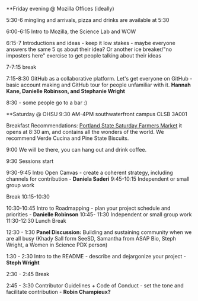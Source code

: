 **Friday evening @ Mozilla Offices (ideally)

5:30-6 mingling and arrivals, pizza and drinks are available at 5:30

6:00-6:15 Intro to Mozilla, the Science Lab and WOW

6:15-7 Introductions and ideas - keep it low stakes - maybe everyone answers the same 5 qs about their idea? Or another ice breaker/"no imposters here" exercise to get people talking about their ideas

7-7:15 break

7:15-8:30 GitHub as a collaborative platform. Let's get everyone on GitHub - basic account making and GitHub tour for people unfamiliar with it. **Hannah Kane, Danielle Robinson, and Stephanie Wright**

8:30 - some people go to a bar :)


**Saturday @ OHSU 9:30 AM-4PM southwaterfront campus CLSB 3A001 

Breakfast Recommendations: [Portland State Saturday Farmers Market](http://www.portlandfarmersmarket.org/our-markets/psu/) it opens at 8:30 am, and contains all the wonders of the world. We recommend Verde Cucina and Pine State Biscuits.

9:00 We will be there, you can hang out and drink coffee. 

9:30 Sessions start

9:30-9:45 Intro Open Canvas - create a coherent strategy, including channels for contribution - **Daniela Saderi**
9:45-10:15 Independent or small group work  

Break 10:15-10:30

10:30-10:45 Intro to Roadmapping - plan your project schedule and priorities - **Danielle Robinson**
10:45- 11:30 Independent or small group work
11:30-12:30 Lunch Break

12:30 - 1:30 **Panel Discussion:**
Building and sustaining community when we are all busy (Khady Sall form SeeSD, Samantha from ASAP Bio, Steph Wright, a Women in Science PDX person)
   
1:30 - 2:30 Intro to the README - describe and dejargonize your project - **Steph Wright**
 
2:30 - 2:45 Break

2:45 - 3:30 Contributor Guidelines + Code of Conduct - set the tone and facilitate contribution - **Robin Champieux?**
   

   
   
